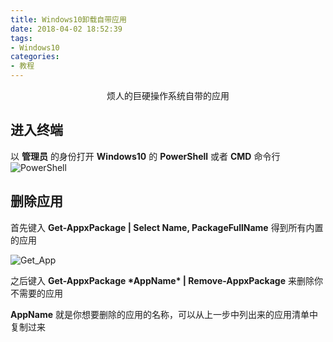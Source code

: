 ```yaml
---
title: Windows10卸载自带应用
date: 2018-04-02 18:52:39
tags:
- Windows10
categories:
- 教程
---
```


<center>烦人的巨硬操作系统自带的应用</center>

<!-- more -->

## 进入终端

以 **管理员** 的身份打开 **Windows10** 的 **PowerShell** 或者 **CMD** 命令行
![PowerShell](PowerShell.PNG)

## 删除应用

首先键入 **Get-AppxPackage | Select Name, PackageFullName** 得到所有内置的应用

![Get_App](Get_Apps.PNG)

之后键入 **Get-AppxPackage \*AppName\* | Remove-AppxPackage** 来删除你不需要的应用

**AppName** 就是你想要删除的应用的名称，可以从上一步中列出来的应用清单中复制过来

